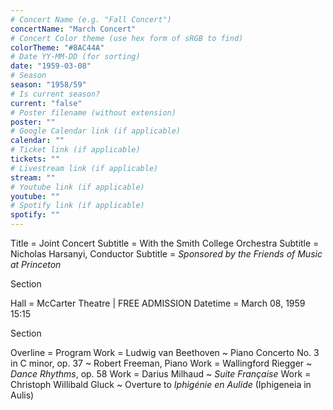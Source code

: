 ```yaml
---
# Concert Name (e.g. "Fall Concert")
concertName: "March Concert"
# Concert Color theme (use hex form of sRGB to find)
colorTheme: "#8AC44A"
# Date YY-MM-DD (for sorting)
date: "1959-03-08"
# Season
season: "1958/59"
# Is current season?
current: "false"
# Poster filename (without extension)
poster: ""
# Google Calendar link (if applicable)
calendar: ""
# Ticket link (if applicable)
tickets: ""
# Livestream link (if applicable)
stream: ""
# Youtube link (if applicable)
youtube: ""
# Spotify link (if applicable)
spotify: ""
---
```

Title = Joint Concert
Subtitle = With the Smith College Orchestra
Subtitle = Nicholas Harsanyi, Conductor
Subtitle = *Sponsored by the Friends of Music at Princeton*

Section

Hall = McCarter Theatre | FREE ADMISSION
Datetime = March 08, 1959 15:15

Section

Overline = Program
Work = Ludwig van Beethoven ~ Piano Concerto No. 3 in C minor, op. 37 ~ Robert Freeman, Piano
Work = Wallingford Riegger ~ *Dance Rhythms*, op. 58
Work = Darius Milhaud ~ *Suite Française*
Work = Christoph Willibald Gluck ~ Overture to *Iphigénie en Aulide* (Iphigeneia in Aulis)
